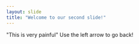```yaml
---
layout: slide
title: "Welcome to our second slide!"
---
```

"This is very painful"
Use the left arrow to go back!
